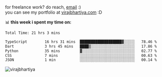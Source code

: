 for freelance work? do reach, [email](mailto:vlbhartiya@gmail.com) :)<br/>
you can see my portfolio at [virajbhartiya.com](https://virajbhartiya.com) :D

📊 **this week i spent my time on:**

<!--START_SECTION:waka-->

```txt
Total Time: 21 hrs 3 mins

TypeScript        16 hrs 31 mins  ███████████████████▓░░░░░   78.46 %
Dart              3 hrs 45 mins   ████▒░░░░░░░░░░░░░░░░░░░░   17.86 %
Python            35 mins         ▓░░░░░░░░░░░░░░░░░░░░░░░░   02.77 %
CSS               7 mins          ░░░░░░░░░░░░░░░░░░░░░░░░░   00.63 %
JSON              1 min           ░░░░░░░░░░░░░░░░░░░░░░░░░   00.14 %
```

<!--END_SECTION:waka-->

<p align="left"> <img src="https://komarev.com/ghpvc/?username=virajbhartiya&color=blue" alt="virajbhartiya" /> </p>
